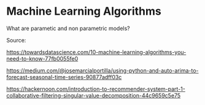 
# Machine Learning Algorithms

What are parametic and non parametric models? 

Source:
    
https://towardsdatascience.com/10-machine-learning-algorithms-you-need-to-know-77fb0055fe0

https://medium.com/@josemarcialportilla/using-python-and-auto-arima-to-forecast-seasonal-time-series-90877adff03c

https://hackernoon.com/introduction-to-recommender-system-part-1-collaborative-filtering-singular-value-decomposition-44c9659c5e75
